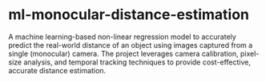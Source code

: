# ml-monocular-distance-estimation
A machine learning-based non-linear regression model to accurately predict the real-world distance of an object using images captured from a single (monocular) camera. The project leverages camera calibration, pixel-size analysis, and temporal tracking techniques to provide cost-effective, accurate distance estimation.
